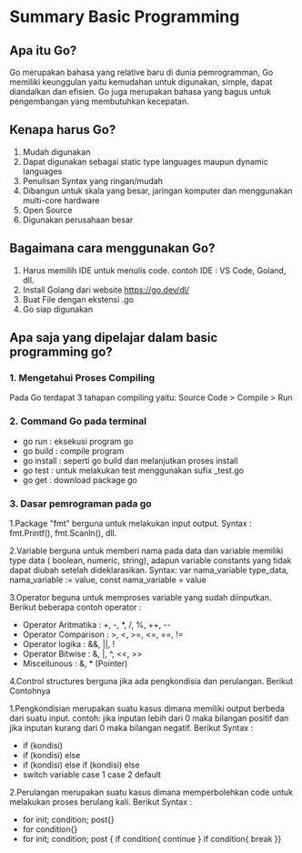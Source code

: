 # Summary Basic Programming
## Apa itu Go?
Go merupakan bahasa yang relative baru di dunia pemrogramman, Go memiliki keunggulan yaitu kemudahan untuk digunakan, simple, dapat diandalkan dan efisien. Go juga merupakan bahasa yang bagus untuk pengembangan yang membutuhkan kecepatan.

## Kenapa harus Go?
1. Mudah digunakan
1. Dapat digunakan sebagai static type languages maupun dynamic languages
1. Penulisan Syntax yang ringan/mudah
1. Dibangun untuk skala yang besar, jaringan komputer dan menggunakan multi-core hardware
1. Open Source
1. Digunakan perusahaan besar

## Bagaimana cara menggunakan Go?
1. Harus memilih IDE untuk menulis code. contoh IDE : VS Code, Goland, dll.
1. Install Golang dari website https://go.dev/dl/
1. Buat File dengan ekstensi .go
1. Go siap digunakan

## Apa saja yang dipelajar dalam basic programming go?
### 1. Mengetahui Proses Compiling
Pada Go terdapat 3 tahapan compiling yaitu: 
Source Code > Compile > Run

### 2. Command Go pada terminal
* go run : eksekusi program go
* go build : compile program
* go install : seperti go build dan melanjutkan proses install
* go test : untuk melakukan test menggunakan sufix _test.go
* go get : download package go

### 3. Dasar pemrograman pada go
1.Package "fmt" berguna untuk melakukan input output. Syntax : fmt.Printf(), fmt.Scanln(), dll.

2.Variable berguna untuk memberi nama pada data dan variable memiliki type data ( boolean, numeric, string), adapun variable constants yang tidak dapat diubah setelah dideklarasikan. Syntax: var nama_variable type_data, nama_variable := value, const nama_variable = value

3.Operator beguna untuk memproses variable yang sudah diinputkan. Berikut beberapa contoh operator :
* Operator Aritmatika : +, -, *, /, %, ++, --
* Operator Comparison : >, <, >=, <=, ==, !=
* Operator logika     : &&, ||, !
* Operator Bitwise    : &, |, ^, <<, >>
* Miscellunous        : &, * (Pointer)

4.Control structures berguna jika ada pengkondisia dan perulangan. Berikut Contohnya

1.Pengkondisian merupakan suatu kasus dimana memiliki output berbeda dari suatu input. contoh: jika inputan lebih dari 0 maka bilangan positif dan jika inputan kurang dari 0 maka bilangan negatif. Berikut Syntax :
* if (kondisi)
* if (kondisi) else
* if (kondisi) else if (kondisi) else
* switch variable case 1 case 2 default

2.Perulangan merupakan suatu kasus dimana memperbolehkan code untuk melakukan proses berulang kali. Berikut Syntax :
* for init; condition; post{}
* for condition{}
* for init; condition; post { if condition{ continue } if condition{ break }}


